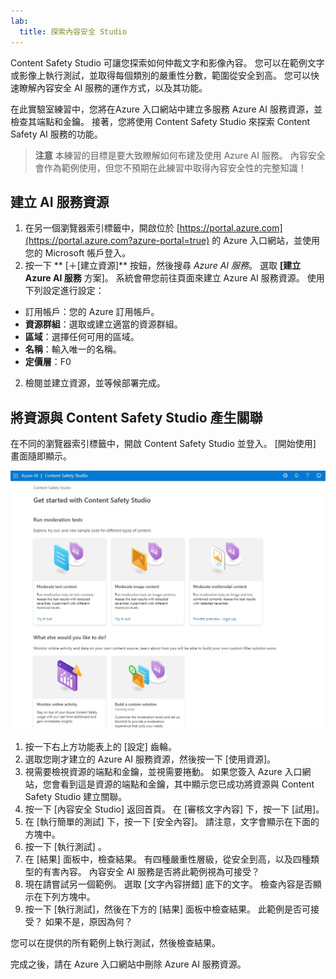 ```yaml
---
lab:
  title: 探索內容安全 Studio
---
```


Content Safety Studio 可讓您探索如何仲裁文字和影像內容。 您可以在範例文字或影像上執行測試，並取得每個類別的嚴重性分數，範圍從安全到高。 您可以快速瞭解內容安全 AI 服務的運作方式，以及其功能。 

在此實驗室練習中，您將在Azure 入口網站中建立多服務 Azure AI 服務資源，並檢查其端點和金鑰。 接著，您將使用 Content Safety Studio 來探索 Content Safety AI 服務的功能。 

> **注意** 本練習的目標是要大致瞭解如何布建及使用 Azure AI 服務。 內容安全會作為範例使用，但您不預期在此練習中取得內容安全性的完整知識！

## 建立 AI 服務資源

1.  在另一個瀏覽器索引標籤中，開啟位於 [https://portal.azure.com](https://portal.azure.com?azure-portal=true) 的 Azure 入口網站，並使用您的 Microsoft 帳戶登入。
1.  按一下 ** [&#65291;[建立資源]** 按鈕，然後搜尋 *Azure AI 服務*。 選取 **[建立** **Azure AI 服務** 方案]。 系統會帶您前往頁面來建立 Azure AI 服務資源。 使用下列設定進行設定：
- 訂用帳戶：您的 Azure 訂用帳戶。
- **資源群組**：選取或建立適當的資源群組。
- **區域**：選擇任何可用的區域。
- **名稱**：輸入唯一的名稱。
- **定價層**：F0 
2.  檢閱並建立資源，並等候部署完成。 

## 將資源與 Content Safety Studio 產生關聯 
在不同的瀏覽器索引標籤中，開啟 Content Safety Studio 並登入。 [開始使用] 畫面隨即顯示。

![內容安全工作室登陸頁面的螢幕擷取畫面。](./media/content-safety/content-safety-getting-started.png)

1.  按一下右上方功能表上的 [設定] 齒輪。
2.  選取您剛才建立的 Azure AI 服務資源，然後按一下 [使用資源]。
3.  視需要檢視資源的端點和金鑰，並視需要捲動。 如果您簽入 Azure 入口網站，您會看到這是資源的端點和金鑰，其中顯示您已成功將資源與 Content Safety Studio 建立關聯。
4.  按一下 [內容安全 Studio] 返回首頁。 在 [審核文字內容] 下，按一下 [試用]。
5.  在 [執行簡單的測試] 下，按一下 [安全內容]。 請注意，文字會顯示在下面的方塊中。 
6.  按一下 [執行測試]  。 
7.  在 [結果] 面板中，檢查結果。 有四種嚴重性層級，從安全到高，以及四種類型的有害內容。 內容安全 AI 服務是否將此範例視為可接受？ 
8.  現在請嘗試另一個範例。 選取 [文字內容拼錯] 底下的文字。 檢查內容是否顯示在下列方塊中。
9.  按一下 [執行測試]，然後在下方的 [結果] 面板中檢查結果。 此範例是否可接受？ 如果不是，原因為何？

您可以在提供的所有範例上執行測試，然後檢查結果。

完成之後，請在 Azure 入口網站中刪除 Azure AI 服務資源。 

